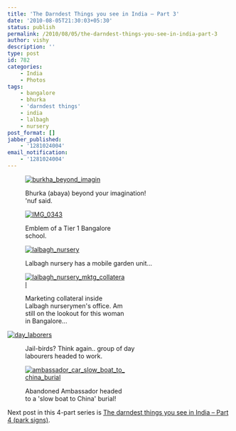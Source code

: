 ```yaml
---
title: 'The Darndest Things you see in India – Part 3'
date: '2010-08-05T21:30:03+05:30'
status: publish
permalink: /2010/08/05/the-darndest-things-you-see-in-india-part-3
author: vishy
description: ''
type: post
id: 782
categories: 
    - India
    - Photos
tags:
    - bangalore
    - bhurka
    - 'darndest things'
    - india
    - lalbagh
    - nursery
post_format: []
jabber_published:
    - '1281024004'
email_notification:
    - '1281024004'
---
```

<div class="mceTemp mceIEcenter"><figure class="wp-caption alignleft" style="width: 300px">

[![](http://ulaar.files.wordpress.com/2010/08/burkha_beyond_imagin.jpg?w=300 "burkha_beyond_imagin")](http://ulaar.files.wordpress.com/2010/08/burkha_beyond_imagin.jpg)<figcaption class="wp-caption-text">Bhurka (abaya) beyond your imagination! 'nuf said.</figcaption></figure>

<figure aria-describedby="caption-attachment-797" class="wp-caption alignright" id="attachment_797" style="width: 225px">

[![](http://ulaar.files.wordpress.com/2010/08/img_0343.jpg?w=225 "IMG_0343")](http://ulaar.files.wordpress.com/2010/08/img_0343.jpg)<figcaption class="wp-caption-text" id="caption-attachment-797">Emblem of a Tier 1 Bangalore school.</figcaption></figure>

<figure aria-describedby="caption-attachment-801" class="wp-caption aligncenter" id="attachment_801" style="width: 300px">

[![](http://ulaar.files.wordpress.com/2010/08/img_0458.jpg?w=300 "lalbagh_nursery")](http://ulaar.files.wordpress.com/2010/08/img_0458.jpg)<figcaption class="wp-caption-text" id="caption-attachment-801">Lalbagh nursery has a mobile garden unit...</figcaption></figure>

<figure aria-describedby="caption-attachment-802" class="wp-caption aligncenter" id="attachment_802" style="width: 225px">

[![](http://ulaar.files.wordpress.com/2010/08/img_0459.jpg?w=225 "lalbagh_nursery_mktg_collateral")](http://ulaar.files.wordpress.com/2010/08/img_0459.jpg)<figcaption class="wp-caption-text" id="caption-attachment-802">Marketing collateral inside Lalbagh nurserymen's office. Am still on the lookout for this woman in Bangalore...</figcaption></figure>

[![](http://ulaar.files.wordpress.com/2010/07/img_0355.jpg?w=225 "day_laborers")](http://ulaar.files.wordpress.com/2010/07/img_0355.jpg)

<dl class="wp-caption aligncenter" id="attachment_714" style="width: 310px;"><dt class="wp-caption-dt"></dt><dd class="wp-caption-dd">Jail-birds? Think again.. group of day labourers headed to work.</dd></dl></div><figure aria-describedby="caption-attachment-620" class="wp-caption aligncenter" id="attachment_620" style="width: 225px">

[![](http://ulaar.files.wordpress.com/2010/06/img_0159.jpg?w=225 "ambassador_car_slow_boat_to_china_burial")](http://ulaar.files.wordpress.com/2010/06/img_0159.jpg)<figcaption class="wp-caption-text" id="caption-attachment-620">Abandoned Ambassador headed to a 'slow boat to China' burial!</figcaption></figure>

Next post in this 4-part series is [The darndest things you see in India – Part 4 (park signs)](http://www.ulaar.com/2010/08/25/the-darndest-things-you-see-in-india-part-4-park-signs/).